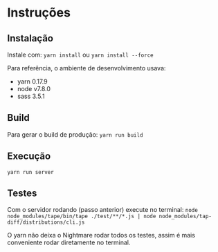 # Instruções

## Instalação

Instale com: `yarn install` ou `yarn install --force`

Para referência, o ambiente de desenvolvimento usava:

- yarn 0.17.9
- node v7.8.0
- sass 3.5.1

## Build

Para gerar o build de produção: `yarn run build`

## Execução

`yarn run server`

## Testes

Com o servidor rodando (passo anterior) execute no terminal:
```node node_modules/tape/bin/tape ./test/**/*.js | node node_modules/tap-diff/distributions/cli.js```

O yarn não deixa o Nightmare rodar todos os testes, assim é mais conveniente rodar diretamente no terminal.